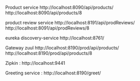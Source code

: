 Product service http://localhost:8090/api/products/ 
               http://localhost:8090/api/products/8

product review service http://localhost:8191/api/prodReviews/ 
					   http://localhost:8091/api/prodReviews/8

eureka discovery-service http://localhost:8761/

Gateway zuul http://localhost:8190/prod/api/products/ 
		     http://localhost:8190/prod/api/products/8

Zipkin : http://localhost:9441

Greeting service : http://localhost:8190/greet/